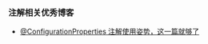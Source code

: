 ### 注解相关优秀博客

- [@ConfigurationProperties 注解使用姿势，这一篇就够了](https://blog.csdn.net/yusimiao/article/details/97622666)